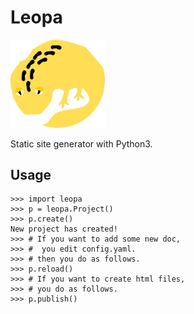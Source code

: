 # Leopa

<img src="./imgs/leopa.png" width=30% alt="leopa-logo">

Static site generator with Python3.

## Usage

```
>>> import leopa
>>> p = leopa.Project()
>>> p.create()
New project has created!
>>> # If you want to add some new doc,
>>> #  you edit config.yaml.
>>> # then you do as follows.
>>> p.reload()
>>> # If you want to create html files,
>>> # you do as follows.
>>> p.publish()
```
